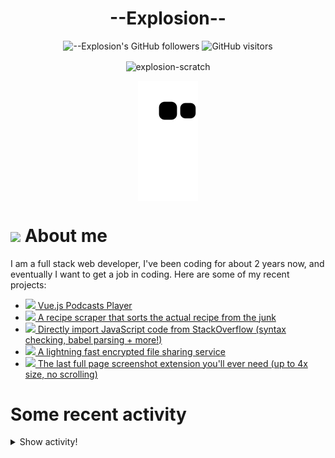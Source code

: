 # <div align="center">--Explosion--</div>

<div align=center>
  
![--Explosion's GitHub followers](https://img.shields.io/github/followers/Explosion-Scratch?color=00bbbb&style=for-the-badge&logo=github&logoColor=fff) 
![GitHub visitors](https://visitor-badge-reloaded.herokuapp.com/badge?page_id=explosion-scratch.visitor.badge.reloaded&color=00bbbb&style=for-the-badge&logo=github)

</div>

<p align=center><img align="center" src="https://github-readme-streak-stats.herokuapp.com/?user=explosion-scratch&" alt="explosion-scratch" /></p>
<p align=center><img align="center" src="https://raw.githubusercontent.com/Explosion-Scratch/Explosion-scratch/a407529eda6cf7c81265dae00a6eab19d1597632/github-contribution-grid-snake.svg" /></p>

<h1><img src="https://api.iconify.design/noto-v1:beaming-face-with-smiling-eyes.svg" width="25ch"> About me</h1>
  <p>I am a full stack web developer, I've been coding for about 2 years now, and eventually I want to get a job in coding. Here are some of my recent projects:</p>

  <ul>
     <li><a href="https://github.com/explosion-scratch/podcasts_player"><img src="https://api.iconify.design/noto-v1:musical-notes.svg"> Vue.js Podcasts Player</a></li>
     <li><a href="https://github.com/explosion-scratch/recipes/"><img src="https://api.iconify.design/noto-v1:face-savoring-food.svg"> A recipe scraper that sorts the actual recipe from the junk</a></li>
     <li><a href="https://github.com/explosion-scratch/stackoverflow_import/"><img src="https://api.iconify.design/noto-v1:man-technologist-medium-light-skin-tone.svg"> Directly import JavaScript code from StackOverflow (syntax checking, babel parsing + more!)</a></li>
     <li><a href="https://github.com/explosion-scratch/ondrop/"><img src="https://api.iconify.design/noto-v1:cloud-with-lightning.svg"> A lightning fast encrypted file sharing service</a></li>
     <li><a href="https://github.com/explosion-scratch/screenshot_extension/"><img src="https://api.iconify.design/noto-v1:computer-mouse.svg"> The last full page screenshot extension you'll ever need (up to 4x size, no scrolling)</a></li>
  </ul>
  
  # Some recent activity


<details><summary>Show activity!</summary>
<ul>
<li><p>16 hours, 14 minutes ago – Commented in <a href="https://github.com/lardbit/nefarious/issues/194#issuecomment-1120482730">lardbit/nefarious</a><blockquote> You first have to cd to the directory where nefarious lives before running those docker compose commands Even if you delete the nefarious direc </blockquote></p></li>
<li><p>2 days, 19 hours, 17 minutes ago – Commented in <a href="https://github.com/SuperTux/supertux/issues/2204#issuecomment-1119837460">SuperTux/supertux</a><blockquote> https github com SuperTux addons website Not sure if it s functional though Yeah I meant the <em>website</em> not the GH repo</blockquote></p></li>
<li><p>2 days, 21 hours, 37 minutes ago – Commented in <a href="https://github.com/lardbit/nefarious/issues/194#issuecomment-1119723389">lardbit/nefarious</a><blockquote>Somehow it s starting on linux boot though I remember reading something about that in the README when I installed a few months ago but can t find i </blockquote></p></li>
<li><p>2 days, 21 hours, 37 minutes ago – Commented in <a href="https://github.com/lardbit/nefarious/issues/194#issuecomment-1119722953">lardbit/nefarious</a><blockquote> docker compose down v Got it also where is nefarious located I m getting this error nefarious docker compose exec nefarious env bin </blockquote></p></li>
<li><p>2 days, 21 hours, 42 minutes ago – Commented in <a href="https://github.com/lardbit/nefarious/issues/194#issuecomment-1119718359">lardbit/nefarious</a><blockquote>Hmm somehow I had uninstall nefarious but never shut down the port anyways for anyone looking at this issue in the future I believe setting the </blockquote></p></li>
<li><p>2 days, 21 hours, 47 minutes ago – Commented in <a href="https://github.com/lardbit/nefarious/issues/194#issuecomment-1119713458">lardbit/nefarious</a><blockquote>Doesn t settings require you to login though </blockquote></p></li>
<li><p>3 days, 3 hours, 26 minutes ago – <a href="https://github.com/Explosion-Scratch/blog/commit/2a1029c1c31215a53bd333f9d4fe95bd58afd589"><code>2a1029c</code></a>– Don't redirect to <code>\/test</code> (<a href="https://github.com/Explosion-Scratch/blog">Explosion-Scratch/blog</a>)</p></li>
<li><p>3 days, 3 hours, 28 minutes ago – <a href="https://github.com/Explosion-Scratch/blog/commit/4e7d3d214d27515afec5a4445c8296b5965302b8"><code>4e7d3d2</code></a>– Make code tags JS (<a href="https://github.com/Explosion-Scratch/blog">Explosion-Scratch/blog</a>)</p></li>
<li><p>3 days, 3 hours, 30 minutes ago – <a href="https://github.com/Explosion-Scratch/blog/commit/eaf60f9d4299cf08c68755f3fab7e40f8b8c9e26"><code>eaf60f9</code></a>– Update svelte-mixins.md (<a href="https://github.com/Explosion-Scratch/blog">Explosion-Scratch/blog</a>)</p></li>
<li><p>3 days, 3 hours, 36 minutes ago – Commented in <a href="https://github.com/SuperTux/supertux/issues/2204#issuecomment-1119412181">SuperTux/supertux</a><blockquote>Wait I didn t know about the addons website not to get off topic but could you send a link to that </blockquote></p></li>
<li><p>3 days, 3 hours, 37 minutes ago – <a href="https://github.com/Explosion-Scratch/blog/commit/2fb3b74b10c933284dd438c4336fd01b73899d3f"><code>2fb3b74</code></a>– Create mongodb-roles.md (<a href="https://github.com/Explosion-Scratch/blog">Explosion-Scratch/blog</a>)</p></li>
<li><p>3 days, 19 hours, 54 minutes ago – Commented in <a href="https://github.com/Explosion-Scratch/Explosion-scratch/issues/9#issuecomment-1118823099">Explosion-Scratch/Explosion-scratch</a><blockquote>Also your encryption method is incredibly inefficient it would probably be best to convert the file to an ArrayBuffer then convert that directly re </blockquote></p></li>
<li><p>3 days, 20 hours, 2 minutes ago – Commented in <a href="https://github.com/Explosion-Scratch/Explosion-scratch/issues/9#issuecomment-1118806846">Explosion-Scratch/Explosion-scratch</a><blockquote>Alright this works https codepen io explosion scratch full abqvNwQ</blockquote></p></li>
<li><p>3 days, 20 hours, 13 minutes ago – Commented in <a href="https://github.com/Explosion-Scratch/Explosion-scratch/issues/9#issuecomment-1118780613">Explosion-Scratch/Explosion-scratch</a><blockquote>It s because of the way I convert base64 to and from buffers</blockquote></p></li>
<li><p>3 days, 20 hours, 13 minutes ago – Commented in <a href="https://github.com/Explosion-Scratch/Explosion-scratch/issues/9#issuecomment-1118780075">Explosion-Scratch/Explosion-scratch</a><blockquote>Working on debugging rn</blockquote></p></li>
<li><p>3 days, 20 hours, 13 minutes ago – Commented in <a href="https://github.com/Explosion-Scratch/Explosion-scratch/issues/9#issuecomment-1118779902">Explosion-Scratch/Explosion-scratch</a><blockquote>I m getting this error Error RangeError Maximum call stack size exceeded crypto js 58 </blockquote></p></li>
<li><p>3 days, 20 hours, 24 minutes ago – Commented in <a href="https://github.com/Explosion-Scratch/Explosion-scratch/issues/9#issuecomment-1118766328">Explosion-Scratch/Explosion-scratch</a><blockquote> Explosion Scratch I m pinging you because I think you aren t subscribed to this thread or watching this repo Nope I m subscribed to the threa </blockquote></p></li>
<li><p>4 days, 4 hours, 49 minutes ago – Commented in <a href="https://github.com/Explosion-Scratch/Explosion-scratch/issues/9#issuecomment-1118270929">Explosion-Scratch/Explosion-scratch</a><blockquote>Oh yeah could you make a codepen for it or something </blockquote></p></li>
<li><p>5 days, 4 hours, 47 minutes ago – Commented in <a href="https://github.com/Bijoujs/Bijou.js/pull/363#issuecomment-1117028936">Bijoujs/Bijou.js</a><blockquote>Thanks </blockquote></p></li>
<li><p>6 days, 2 hours, 40 minutes ago – Commented in <a href="https://github.com/Explosion-Scratch/Explosion-scratch/issues/9#issuecomment-1115934125">Explosion-Scratch/Explosion-scratch</a><blockquote> Explosion Scratch I was currently searching for a browser based password encryption decryption system and I came across your blog https </blockquote></p></li>
<li><p>6 days, 2 hours, 44 minutes ago – Commented in <a href="https://github.com/Explosion-Scratch/Explosion-scratch/issues/9#issuecomment-1115927471">Explosion-Scratch/Explosion-scratch</a><blockquote> Also if I try to encrypt a file which is around 400KB it says Error RangeError too many arguments provided for a function call Make sure t </blockquote></p></li>
<li><p>9 days, 8 hours, 47 minutes ago – <a href="https://github.com/Explosion-Scratch/Explosion-scratch/commit/5073b6f06f1ac954c9af81fa560cd3156bf17292"><code>5073b6f</code></a>– Update update.yml (<a href="https://github.com/Explosion-Scratch/Explosion-scratch">Explosion-Scratch/Explosion-scratch</a>)</p></li>
<li><p>10 days, 42 minutes ago – Commented in <a href="https://github.com/JamesCoyle/DownloadsExtension/issues/21#issuecomment-1113234485">JamesCoyle/DownloadsExtension</a><blockquote>Oh didn t know that ok</blockquote></p></li>
<li><p>10 days, 43 minutes ago – Commented in <a href="https://github.com/Explosion-Scratch/Explosion-scratch/issues/7#issuecomment-1113234252">Explosion-Scratch/Explosion-scratch</a><blockquote>sorry lmao</blockquote></p></li>
<li><p>10 days, 14 hours, 49 minutes ago – Commented in <a href="https://github.com/JamesCoyle/DownloadsExtension/issues/14#issuecomment-1112690463">JamesCoyle/DownloadsExtension</a><blockquote>I tried to implement a timeSinceLoad store in svelte and then test the time since the extension was loaded for the state but then I realized that it w </blockquote></p></li>
<li><p>10 days, 14 hours, 58 minutes ago – Commented in <a href="https://github.com/JamesCoyle/DownloadsExtension/issues/14#issuecomment-1112684321">JamesCoyle/DownloadsExtension</a><blockquote>This is caused by download state where download is a DownloadItem https developer chrome com docs extensions reference downloads type Download </blockquote></p></li>
</ul>
</details>

